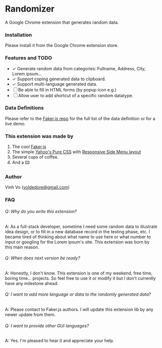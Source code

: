 # Randomizer

A Google Chrome extension that generates random data.

### Installation

Please install it from the Google Chrome extension store.

### Features and TODO

* ✓ Generate random data from categories: Fullname, Address, City, Lorem ipsum...
* ✓ Support coping generated data to clipboard.
* ✓ Support multi-language generated data.
* ☐ Be able to fill in HTML forms (by popup icon e.g.)
* ☐ Allow user to add shortcut of a specific random datatype.

### Data Definitions

Please refer to the [Faker.js repo][1] for the full list of the data definition or for a live demo.

[1]: https://github.com/marak/Faker.js/
[2]: https://purecss.io/
[3]: https://purecss.io/layouts/side-menu/

### This extension was made by

1. The cool [Faker.js][1]
2. The simple [Yahoo's Pure CSS][2] with [Responsive Side Menu layout][3]
3. Several cups of coffee.
4. And a ⌨️

### Author

Vinh Vo (voldedore@gmail.com)

### FAQ
###### Q: Why do you write this extension?

A: As a full-stack developer, sometime I need some random data to illustrate idea design, or to fill in a new database record in the testing phase, etc. I became tired of thinking about what name to use here or what number to input or googling for the Lorem ipsum's site. This extension was born by this main reason.

###### Q: When does next version be ready?
A: Honestly, I don't know. This extension is one of my weekend, free time, boring time... projects. So feel free to use it or modify it but I don't currently have any milestone ahead.


###### Q: I want to add more language or data to the randomly generated data?
A: Please contact to Faker.js authors. I will update this extension lib by any newer update from them.

###### Q: I want to provide other GUI languages?
A: Yes. I'm pleased to hear it and appreciate your help.
